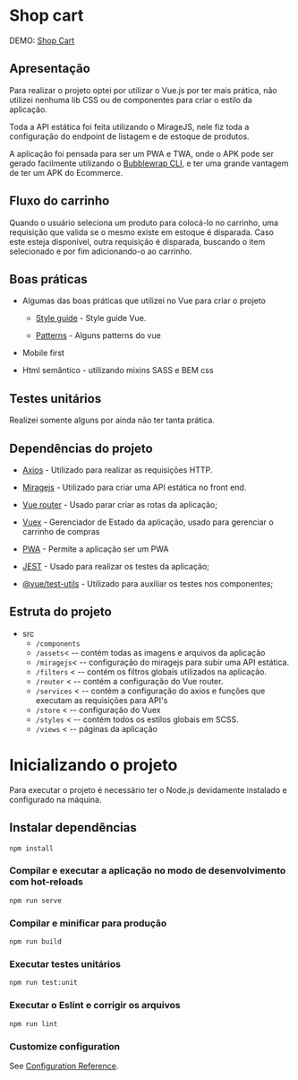 # Shop cart
DEMO: [Shop Cart](https://objective-jennings-18c0a7.netlify.app/)

## Apresentação

Para realizar o projeto optei por utilizar o Vue.js por ter mais prática, não utilizei nenhuma lib CSS ou de componentes para criar o estilo da aplicação.

Toda a API estática foi feita utilizando o MirageJS, nele fiz toda a configuração do endpoint de listagem e de estoque de produtos.

A aplicação foi pensada para ser um PWA e TWA, onde o APK pode ser gerado facilmente utilizando o [Bubblewrap CLI](https://github.com/GoogleChromeLabs/bubblewrap), e ter uma grande vantagem de ter um APK do Ecommerce.

## Fluxo do carrinho

Quando o usuário seleciona um produto para colocá-lo no carrinho, uma requisição que valida se o mesmo existe em estoque é disparada. Caso este esteja disponível, outra requisição é disparada, buscando o item selecionado e por fim adicionando-o ao carrinho.

## Boas práticas

 - Algumas das boas práticas que utilizei no Vue para criar o projeto

    - [Style guide](https://vuejs.org/v2/style-guide/) - Style guide Vue.

    - [Patterns](https://learn-vuejs.github.io/vue-patterns/patterns/#component-communication) - Alguns patterns do vue

 - Mobile first

 - Html semântico - utilizando mixins SASS e BEM css


 ## Testes unitários

Realizei somente alguns por ainda não ter tanta prática.

## Dependências do projeto

- [Axios](https://github.com/axios/axios) - Utilizado para realizar as requisições HTTP.

- [Miragejs](https://miragejs.com/) - Utilizado para criar uma API estática no front end.

- [Vue router](https://router.vuejs.org/) - Usado parar criar as rotas da aplicação;

- [Vuex](https://vuex.vuejs.org/) -  Gerenciador de Estado da aplicação, usado para gerenciar o carrinho de compras

- [PWA](https://cli.vuejs.org/core-plugins/pwa.html) - Permite a aplicação ser um PWA

- [JEST](https://jestjs.io/) - Usado para realizar os testes da aplicação;

- [@vue/test-utils](https://vue-test-utils.vuejs.org/) - Utilizado para auxiliar os testes nos componentes;


## Estruta do projeto
 - src
    - `/components`
    - `/assets`< -- contém todas as imagens e arquivos da aplicação
    - `/miragejs`< -- configuração do miragejs para subir uma API estática.
    - `/filters` < -- contém os filtros globais utilizados na aplicação.
    - `/router` < -- contém a configuração do Vue router.
    - `/services` < -- contém a configuração do axios e funções que executam as requisições para API's
    - `/store` < -- configuração do Vuex
    - `/styles` < -- contém todos os estilos globais em SCSS.
    - `/views` < -- páginas da aplicação



# Inicializando o projeto

Para executar o projeto é necessário ter o Node.js devidamente instalado e configurado na máquina.

## Instalar dependências
```
npm install
```

### Compilar e executar a aplicação no modo de desenvolvimento com  hot-reloads
```
npm run serve
```

### Compilar e minificar para produção
```
npm run build
```

### Executar testes unitários 
```
npm run test:unit
```

### Executar o Eslint e corrigir os arquivos
```
npm run lint
```

### Customize configuration
See [Configuration Reference](https://cli.vuejs.org/config/).
